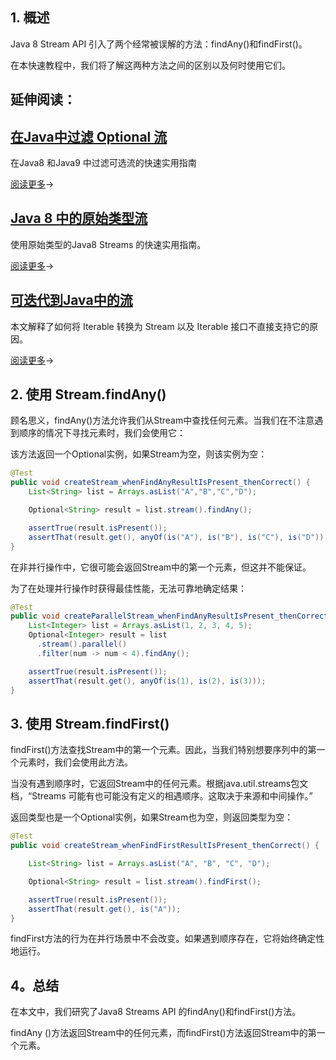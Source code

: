 ## 1. 概述

Java 8 Stream API 引入了两个经常被误解的方法：findAny()和findFirst()。

在本快速教程中，我们将了解这两种方法之间的区别以及何时使用它们。

## 延伸阅读：

## [在Java中过滤 Optional 流](https://www.baeldung.com/java-filter-stream-of-optional)

在Java8 和Java9 中过滤可选流的快速实用指南

[阅读更多](https://www.baeldung.com/java-filter-stream-of-optional)→

## [Java 8 中的原始类型流](https://www.baeldung.com/java-8-primitive-streams)

使用原始类型的Java8 Streams 的快速实用指南。

[阅读更多](https://www.baeldung.com/java-8-primitive-streams)→

## [可迭代到Java中的流](https://www.baeldung.com/java-iterable-to-stream)

本文解释了如何将 Iterable 转换为 Stream 以及 Iterable 接口不直接支持它的原因。

[阅读更多](https://www.baeldung.com/java-iterable-to-stream)→

## 2. 使用 Stream.findAny()

顾名思义，findAny()方法允许我们从Stream中查找任何元素。当我们在不注意遇到顺序的情况下寻找元素时，我们会使用它：

该方法返回一个Optional实例，如果Stream为空，则该实例为空：

```java
@Test
public void createStream_whenFindAnyResultIsPresent_thenCorrect() {
    List<String> list = Arrays.asList("A","B","C","D");

    Optional<String> result = list.stream().findAny();

    assertTrue(result.isPresent());
    assertThat(result.get(), anyOf(is("A"), is("B"), is("C"), is("D")));
}
```

在非并行操作中，它很可能会返回Stream中的第一个元素，但这并不能保证。

为了在处理并行操作时获得最佳性能，无法可靠地确定结果：

```java
@Test
public void createParallelStream_whenFindAnyResultIsPresent_thenCorrect()() {
    List<Integer> list = Arrays.asList(1, 2, 3, 4, 5);
    Optional<Integer> result = list
      .stream().parallel()
      .filter(num -> num < 4).findAny();

    assertTrue(result.isPresent());
    assertThat(result.get(), anyOf(is(1), is(2), is(3)));
}
```

## 3. 使用 Stream.findFirst()

findFirst()方法查找Stream中的第一个元素。因此，当我们特别想要序列中的第一个元素时，我们会使用此方法。

当没有遇到顺序时，它返回Stream中的任何元素。根据java.util.streams包文档，“Streams 可能有也可能没有定义的相遇顺序。这取决于来源和中间操作。”

返回类型也是一个Optional实例，如果Stream也为空，则返回类型为空：

```java
@Test
public void createStream_whenFindFirstResultIsPresent_thenCorrect() {

    List<String> list = Arrays.asList("A", "B", "C", "D");

    Optional<String> result = list.stream().findFirst();

    assertTrue(result.isPresent());
    assertThat(result.get(), is("A"));
}
```

findFirst方法的行为在并行场景中不会改变。如果遇到顺序存在，它将始终确定性地运行。

## 4。总结

在本文中，我们研究了Java8 Streams API 的findAny()和findFirst()方法。

findAny ()方法返回Stream中的任何元素，而findFirst()方法返回Stream中的第一个元素。